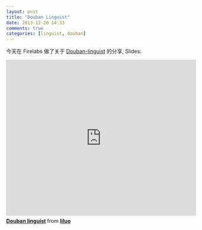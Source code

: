 ```yaml
---
layout: post
title: "Douban Linguist"
date: 2013-12-20 14:33
comments: true
categories: [linguist, douban]
---
```


今天在 Firelabs 做了关于 [Douban-linguist](https://github.com/douban/linguist) 的分享, Slides:

<iframe src="http://www.slideshare.net/slideshow/embed_code/29378436" width="510" height="420" frameborder="0" marginwidth="0" marginheight="0" scrolling="no" style="border:1px solid #CCC;border-width:1px 1px 0;margin-bottom:5px" allowfullscreen> </iframe> <div style="margin-bottom:5px"> <strong> <a href="https://www.slideshare.net/liluo/douban-linguist" title="Douban linguist" target="_blank">Douban linguist</a> </strong> from <strong><a href="http://www.slideshare.net/liluo" target="_blank">liluo</a></strong> </div>
